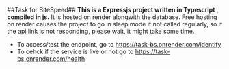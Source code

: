 ##Task for BiteSpeed##
**This is a Expressjs project written in Typescript , compiled in js.**
It is hosted on render alongwith the database. Free hosting on render causes the project to go in sleep mode if not called regularly, so if the api link is not responding, please wait, it might take some time.

- To access/test the endpoint, go to https://task-bs.onrender.com/identify
- To cehck if the service is live or not go to https://task-bs.onrender.com/health
